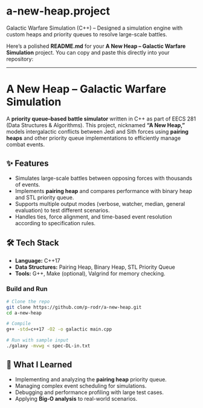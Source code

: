 # a-new-heap.project
Galactic Warfare Simulation (C++) – Designed a simulation engine with custom heaps and priority queues to resolve large-scale battles.

Here’s a polished **README.md** for your **A New Heap – Galactic Warfare Simulation** project. You can copy and paste this directly into your repository:

---

# A New Heap – Galactic Warfare Simulation

A **priority queue–based battle simulator** written in C++ as part of EECS 281 (Data Structures & Algorithms). This project, nicknamed **“A New Heap,”** models intergalactic conflicts between Jedi and Sith forces using **pairing heaps** and other priority queue implementations to efficiently manage combat events.

## ✨ Features

* Simulates large-scale battles between opposing forces with thousands of events.
* Implements **pairing heap** and compares performance with binary heap and STL priority queue.
* Supports multiple output modes (verbose, watcher, median, general evaluation) to test different scenarios.
* Handles ties, force alignment, and time-based event resolution according to specification rules.

## 🛠 Tech Stack

* **Language:** C++17
* **Data Structures:** Pairing Heap, Binary Heap, STL Priority Queue
* **Tools:** G++, Make (optional), Valgrind for memory checking.

### Build and Run

```bash
# Clone the repo
git clone https://github.com/p-rodr/a-new-heap.git
cd a-new-heap

# Compile
g++ -std=c++17 -O2 -o galactic main.cpp

# Run with sample input
./galaxy -mvwg < spec-DL-in.txt
```


## 🧠 What I Learned

* Implementing and analyzing the **pairing heap** priority queue.
* Managing complex event scheduling for simulations.
* Debugging and performance profiling with large test cases.
* Applying **Big-O analysis** to real-world scenarios.
